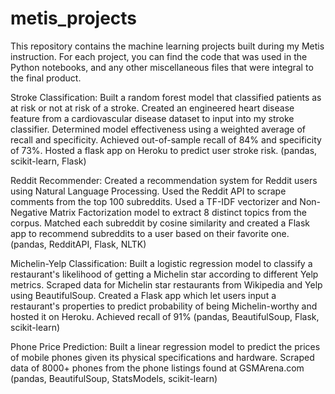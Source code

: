 # metis_projects

This repository contains the machine learning projects built during my Metis instruction. For each project, you can find the code that was used in the Python notebooks, and any other miscellaneous files that were integral to the final product.

Stroke Classification: Built a random forest model that classified patients as at risk or not at risk of a stroke. Created an engineered heart disease feature from a cardiovascular disease dataset to input into my stroke classifier. Determined model effectiveness using a weighted average of recall and specificity. Achieved out-of-sample recall of 84% and specificity of 73%. Hosted a flask app on Heroku to predict user stroke risk. (pandas, scikit-learn, Flask)

Reddit Recommender: Created a recommendation system for Reddit users using Natural Language Processing. Used the Reddit API to scrape comments from the top 100 subreddits. Used a TF-IDF vectorizer and Non-Negative Matrix Factorization model to extract 8 distinct topics from the corpus. Matched each subreddit by cosine similarity and created a Flask app to recommend subreddits to a user based on their favorite one. (pandas, RedditAPI, Flask, NLTK)

Michelin-Yelp Classification: Built a logistic regression model to classify a restaurant's likelihood of getting a Michelin star according to different Yelp metrics. Scraped data for Michelin star restaurants from Wikipedia and Yelp using BeautifulSoup. Created a Flask app which let users input a restaurant's properties to predict probability of being Michelin-worthy and hosted it on Heroku. Achieved recall of 91% (pandas, BeautifulSoup, Flask, scikit-learn)

Phone Price Prediction: Built a linear regression model to predict the prices of mobile phones given its physical specifications and hardware. Scraped data of 8000+ phones from the phone listings found at GSMArena.com (pandas, BeautifulSoup, StatsModels, scikit-learn)
